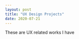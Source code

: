 ```yaml
---
layout: post
title: "UX Design Projects"
date: 2020-07-21
---
```


These are UX related works I have 
